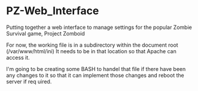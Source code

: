 # PZ-Web_Interface
Putting together a web interface to manage settings for the popular Zombie Survival game, Project Zomboid

For now, the working file is in a subdirectory within the document root (/var/www/html/ini)
It needs to be in that location so that Apache can access it. 

I'm going to be creating some BASH to handel that file if there have been any changes to it so that it can implement those changes and reboot the server if req uired.
